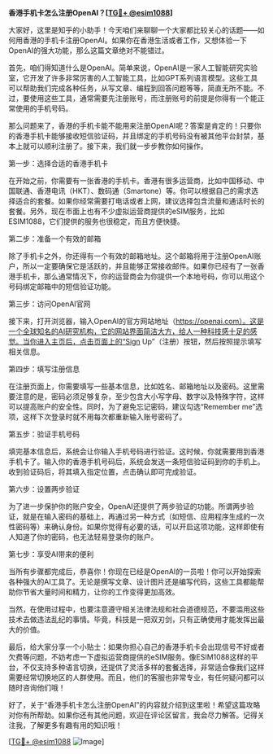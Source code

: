 **香港手机卡怎么注册OpenAI？[[TG💪+ @esim1088](https://t.me/s/esim1088)]**

大家好，这里是知乎的小助手！今天咱们来聊聊一个大家都比较关心的话题——如何用香港的手机卡注册OpenAI。如果你在香港生活或者工作，又想体验一下OpenAI的强大功能，那么这篇文章绝对不能错过。

首先，咱们得知道什么是OpenAI。简单来说，OpenAI是一家人工智能研究实验室，它开发了许多非常厉害的人工智能工具，比如GPT系列语言模型。这些工具可以帮助我们完成各种任务，从写文章、编程到回答问题等等，简直无所不能。不过，要使用这些工具，通常需要先注册账号，而注册账号的前提是你得有一个能正常使用的手机号码。

那么问题来了，香港的手机卡能不能用来注册OpenAI呢？答案是肯定的！只要你的香港手机卡能够接收短信验证码，并且绑定的手机号码没有被其他平台封禁，基本上就可以顺利注册了。接下来，我们就一步步教你如何操作。

第一步：选择合适的香港手机卡

在开始之前，你需要有一张香港的手机卡。香港有很多运营商，比如中国移动、中国联通、香港电讯（HKT）、数码通（Smartone）等。你可以根据自己的需求选择适合的套餐。如果你经常需要打电话或者上网，建议选择包含流量和通话时长的套餐。另外，现在市面上也有不少虚拟运营商提供的eSIM服务，比如ESIM1088，它们提供的服务也很稳定，而且方便快捷。

第二步：准备一个有效的邮箱

除了手机卡之外，你还得有一个有效的邮箱地址。这个邮箱将用于注册OpenAI账户，所以一定要确保它是活跃的，并且能够正常接收邮件。如果你已经有了一张香港手机卡，那么通常情况下，你的运营商会为你提供一个本地号码，你可以用这个号码绑定邮箱中的短信验证功能。

第三步：访问OpenAI官网

接下来，打开浏览器，输入OpenAI的官方网站地址（https://openai.com）。这是一个全球知名的AI研究机构，它的网站界面简洁大方，给人一种科技感十足的感觉。当你进入主页后，点击页面上的“Sign Up”（注册）按钮，然后按照提示填写相关信息。

第四步：填写注册信息

在注册页面上，你需要填写一些基本信息，比如姓名、邮箱地址以及密码。这里需要注意的是，密码必须足够复杂，至少包含大小写字母、数字以及特殊字符，这样可以提高账户的安全性。同时，为了避免忘记密码，建议勾选“Remember me”选项，这样下次登录时就不用每次都重新输入账号密码了。

第五步：验证手机号码

填完基本信息后，系统会让你输入手机号码进行验证。这时候，你就需要用到香港手机卡了。输入你的香港手机号码后，系统会发送一条短信验证码到你的手机上。收到验证码后，将其填入指定位置，点击确认即可完成验证。

第六步：设置两步验证

为了进一步保护你的账户安全，OpenAI还提供了两步验证的功能。所谓两步验证，就是在输入密码的基础上，再通过另一种方式（如短信、应用程序生成的一次性密码等）来确认身份。如果你觉得有必要的话，可以开启这项功能，这样即使有人知道了你的密码，也无法轻易登录你的账户。

第七步：享受AI带来的便利

当所有步骤都完成后，恭喜你！你现在已经是OpenAI的一员啦！你可以开始探索各种强大的AI工具了。无论是撰写文章、设计图片还是编写代码，这些工具都能帮助你节省大量时间和精力，让你的工作变得更加高效。

当然，在使用过程中，也要注意遵守相关法律法规和社会道德规范，不要滥用这些技术去做违法乱纪的事情。毕竟，科技是一把双刃剑，只有正确使用才能发挥出最大的价值。

最后，给大家分享一个小贴士：如果你担心自己的香港手机卡会出现信号不好或者欠费等问题，不妨考虑一下虚拟运营商提供的eSIM服务。像ESIM1088这样的平台，不仅支持多种语言切换，还提供了灵活多样的套餐选择，非常适合像我们这样需要经常切换地区的人群使用。而且，他们的客服也非常专业，有任何疑问都可以随时咨询他们哦！

好了，关于“香港手机卡怎么注册OpenAI”的内容就介绍到这里啦！希望这篇攻略对你有所帮助。如果你还有其他问题，欢迎在评论区留言，我会尽力解答。记得关注我，了解更多有趣有用的知识哦！

[[TG💪+ @esim1088](https://t.me/s/esim1088) ![Image](https://i.postimg.cc/4NQfJmqS/Snipaste-2025-05-13-00-14-12.png)]